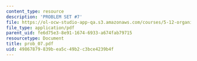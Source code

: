 ```yaml
---
content_type: resource
description: 'PROBLEM SET #7'
file: https://ol-ocw-studio-app-qa.s3.amazonaws.com/courses/5-12-organic-chemistry-i-spring-2003/49867879839bea5c49b2c3bce4239b4f_prob_07.pdf
file_type: application/pdf
parent_uid: fe6d75e3-8e91-1674-6933-a674fab79715
resourcetype: Document
title: prob_07.pdf
uid: 49867879-839b-ea5c-49b2-c3bce4239b4f
---
```

